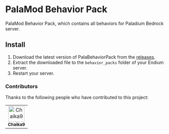 # PalaMod Behavior Pack

PalaMod Behavior Pack, which contains all behaviors for Paladium Bedrock server.

## Install

1. Download the latest version of PalaBehaviorPack from the [releases](https://github.com/Paladium-Bedrock/PalaBehaviorPack/releases).
2. Extract the downloaded file to the `behavior_packs` folder of your Endium server.
3. Restart your server.

### Contributors

Thanks to the following people who have contributed to this project:

<table>
    <tbody>
        <tr>
            <td align="center"><a href="https://github.com/Chaika9/"><img src="https://avatars.githubusercontent.com/u/30606616?v=4?s=100" width="50px;" alt="Chaika9"/><br /><sub><b>Chaika9</b></sub></a><br /></td>
        </tr>
    </tbody>
</table>